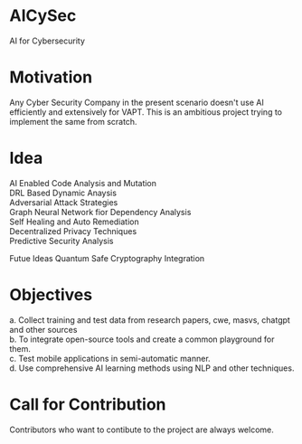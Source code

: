 # AICySec
AI for Cybersecurity

# Motivation
Any Cyber Security Company in the present scenario doesn't use AI efficiently and extensively for VAPT.
This is an ambitious project trying to implement the same from scratch.

# Idea
AI Enabled Code Analysis and Mutation<br>
DRL Based Dynamic Anaysis<br>
Adversarial Attack Strategies<br>
Graph Neural Network fior Dependency Analysis<br>
Self Healing and Auto Remediation<br>
Decentralized Privacy Techniques<br>
Predictive Security Analysis<br>

Futue Ideas
Quantum Safe Cryptography Integration

# Objectives
a. Collect training and test data from research papers, cwe, masvs, chatgpt and other sources<br>
b. To integrate open-source tools and create a common playground for them.<br>
c. Test mobile applications in semi-automatic manner.<br>
d. Use comprehensive AI learning methods using NLP and other techniques.<br>

# Call for Contribution
Contributors who want to contibute to the project are always welcome.



